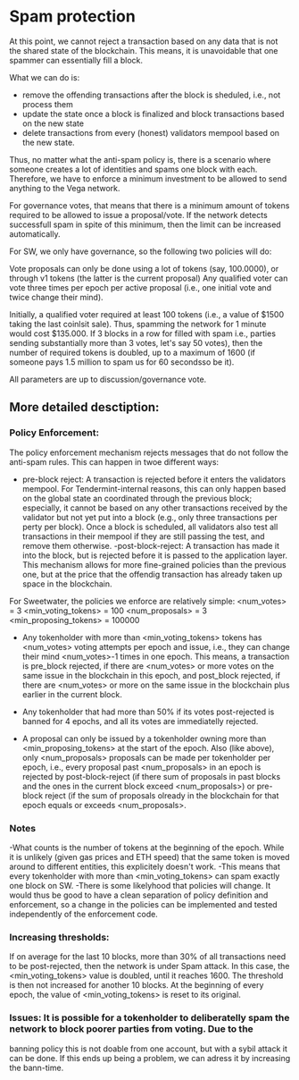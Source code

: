 # Spam protection

At this point, we cannot reject a transaction based on any data that is not the shared state 
of the blockchain. This means, it is unavoidable that one spammer can essentially fill a block.

What we can do is:
- remove the offending transactions after the block is sheduled, i.e., not process them
- update the state once a block is finalized and block transactions based on the new state
- delete transactions from every (honest) validators mempool based on the new state.

Thus, no matter what the anti-spam policy is, there is a scenario where someone creates
a lot of identities and spams one block with each. Therefore, we have to enforce a minimum
investment to be allowed to send anything to the Vega network.

For governance votes, that means that there is a minimum amount of tokens required to be allowed
to issue a proposal/vote. If the network detects successfull spam in spite of this minimum,
then the limit can be increased automatically.

For SW, we only have governance, so the following two policies will do:

Vote proposals can only be done using a lot of tokens (say, 100.0000), or through v1 tokens (the latter is the current proposal)
Any qualified voter can vote three times per epoch per active proposal (i.e., one initial vote and twice change their mind).

Initially, a qualified voter required at least 100 tokens (i.e., a value of $1500 taking the last coinlsit sale).
Thus, spamming the network for 1 minute would cost $135.000. 
If 3 blocks in a row for filled with spam i.e., parties sending substantially more than 3 votes, let's say 50 votes), 
then the number of required tokens is doubled, up to a maximum of 1600 (if someone pays 1.5 million to spam us for 60 
secondsso be it).

All parameters are up to discussion/governance vote.

## More detailed desctiption:

### Policy Enforcement:

The policy enforcement mechanism rejects messages that do not follow the anti-spam rules. This can happen in
twoe different ways:
- pre-block reject: A transaction is rejected before it enters the validators mempool. For Tendermint-internal
	reasons, this can only happen based on the global state an coordinated through the previous block; especially,
	it cannot be based on any other transactions received by the validator but not yet put into a block
	(e.g., only three transactions per perty per block).
	Once a block is scheduled, all validators also test all transactions in their mempool if they are
	still passing the test, and remove them otherwise.
-post-block-reject: A transaction has made it into the block, but is rejected before it is passed to the application layer.
	This mechanism allows for more fine-grained policies than the previous one, but at the price that the
	offendig transaction has already taken up space in the blockchain.


For Sweetwater, the policies we enforce are relatively simple:
<num_votes> = 3
<min_voting_tokens>  = 100
<num_proposals> = 3
<min_proposing_tokens> = 100000


- Any tokenholder with more than <min_voting_tokens> tokens has <num_votes> voting attempts per epoch
 and issue, i.e., they can change their mind <num_votes>-1 times in one epoch. This means, a transaction is
 pre_block rejected, if there are <num_votes> or more votes on the same issue in the blockchain in this epoch, and
 post_block rejected, if there are <num_votes> or more on the same issue in the blockchain plus earlier in the current block.

- Any tokenholder that had more than 50% if its votes post-rejected is banned for 4 epochs, and all its votes are immediatelly 
  rejected. 
  
- A proposal can only be issued by a tokenholder owning more than <min_proposing_tokens> at the start of the epoch. Also
   (like above), only <num_proposals> proposals can be made per tokenholder per epoch, i.e., every proposal past <num_proposals> in an epoch is
   rejected by post-block-reject (if there sum of proposals in past blocks and the ones in the current block exceed
   <num_proposals>) or pre-block reject (if the sum of proposals olready in the blockchain for that epoch equals or exceeds 
   <num_proposals>.
   
### Notes
-What counts is the number of tokens at the beginning of the epoch. While it is unlikely (given gas prices
 and ETH speed) that the same token is moved around to different entities, this explicitely doesn't work.
-This means that every tokenholder with more than <min_voting_tokens> can spam exactly one block on SW.
-There is some likelyhood that policies will change. It would thus be good to have a clean separation of
 policy definition and enforcement, so a change in the policies can be implemented and tested independently of
 the enforcement code.

### Increasing thresholds:
If on average for the last 10 blocks, more than 30% of all transactions need to be post-rejected, then the network is
under Spam attack. In this case, the <min_voting_tokens> value is doubled, until it reaches 1600. The threshold
is then not increased for another 10 blocks.
At the beginning of every epoch, the value of <min_voting_tokens> is reset to its original.


### Issues: It is possible for a tokenholder to deliberatelly spam the network to block poorer parties from voting. Due to the
  banning policy this is not doable from one account, but with a sybil attack it can be done. If this ends up being a
  problem, we can adress it by increasing the bann-time.
  


